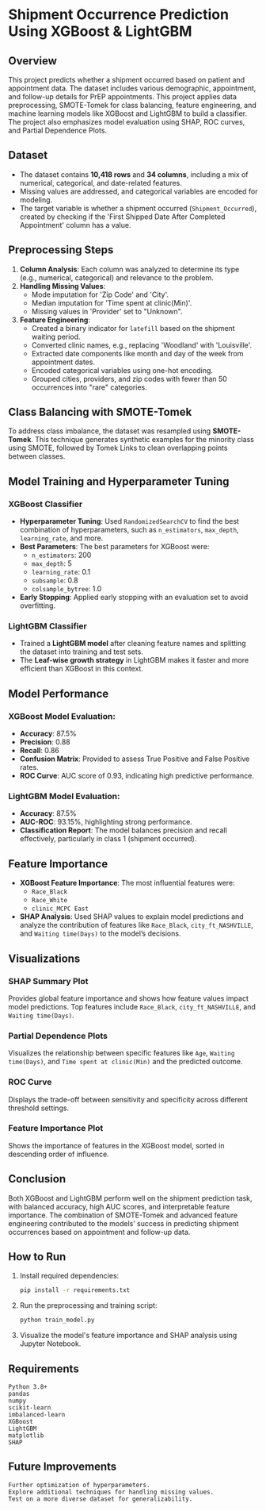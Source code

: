 # Shipment Occurrence Prediction Using XGBoost & LightGBM

## Overview

This project predicts whether a shipment occurred based on patient and appointment data. The dataset includes various demographic, appointment, and follow-up details for PrEP appointments. This project applies data preprocessing, SMOTE-Tomek for class balancing, feature engineering, and machine learning models like XGBoost and LightGBM to build a classifier. The project also emphasizes model evaluation using SHAP, ROC curves, and Partial Dependence Plots.

## Dataset

- The dataset contains **10,418 rows** and **34 columns**, including a mix of numerical, categorical, and date-related features.
- Missing values are addressed, and categorical variables are encoded for modeling.
- The target variable is whether a shipment occurred (`Shipment_Occurred`), created by checking if the 'First Shipped Date After Completed Appointment' column has a value.

## Preprocessing Steps

1. **Column Analysis**: Each column was analyzed to determine its type (e.g., numerical, categorical) and relevance to the problem.
2. **Handling Missing Values**:
   - Mode imputation for 'Zip Code' and 'City'.
   - Median imputation for 'Time spent at clinic(Min)'.
   - Missing values in 'Provider' set to "Unknown".
3. **Feature Engineering**:
   - Created a binary indicator for `latefill` based on the shipment waiting period.
   - Converted clinic names, e.g., replacing 'Woodland' with 'Louisville'.
   - Extracted date components like month and day of the week from appointment dates.
   - Encoded categorical variables using one-hot encoding.
   - Grouped cities, providers, and zip codes with fewer than 50 occurrences into "rare" categories.

## Class Balancing with SMOTE-Tomek

To address class imbalance, the dataset was resampled using **SMOTE-Tomek**. This technique generates synthetic examples for the minority class using SMOTE, followed by Tomek Links to clean overlapping points between classes.

## Model Training and Hyperparameter Tuning

### XGBoost Classifier

- **Hyperparameter Tuning**: Used `RandomizedSearchCV` to find the best combination of hyperparameters, such as `n_estimators`, `max_depth`, `learning_rate`, and more.
- **Best Parameters**: The best parameters for XGBoost were:
  - `n_estimators`: 200
  - `max_depth`: 5
  - `learning_rate`: 0.1
  - `subsample`: 0.8
  - `colsample_bytree`: 1.0
- **Early Stopping**: Applied early stopping with an evaluation set to avoid overfitting.

### LightGBM Classifier

- Trained a **LightGBM model** after cleaning feature names and splitting the dataset into training and test sets.
- The **Leaf-wise growth strategy** in LightGBM makes it faster and more efficient than XGBoost in this context.

## Model Performance

### XGBoost Model Evaluation:

- **Accuracy**: 87.5%
- **Precision**: 0.88
- **Recall**: 0.86
- **Confusion Matrix**: Provided to assess True Positive and False Positive rates.
- **ROC Curve**: AUC score of 0.93, indicating high predictive performance.

### LightGBM Model Evaluation:

- **Accuracy**: 87.5%
- **AUC-ROC**: 93.15%, highlighting strong performance.
- **Classification Report**: The model balances precision and recall effectively, particularly in class 1 (shipment occurred).

## Feature Importance

- **XGBoost Feature Importance**: The most influential features were:
  - `Race_Black`
  - `Race_White`
  - `clinic_MCPC East`
- **SHAP Analysis**: Used SHAP values to explain model predictions and analyze the contribution of features like `Race_Black`, `city_ft_NASHVILLE`, and `Waiting time(Days)` to the model’s decisions.

## Visualizations

### SHAP Summary Plot
Provides global feature importance and shows how feature values impact model predictions. Top features include `Race_Black`, `city_ft_NASHVILLE`, and `Waiting time(Days)`.

### Partial Dependence Plots
Visualizes the relationship between specific features like `Age`, `Waiting time(Days)`, and `Time spent at clinic(Min)` and the predicted outcome.

### ROC Curve
Displays the trade-off between sensitivity and specificity across different threshold settings.

### Feature Importance Plot
Shows the importance of features in the XGBoost model, sorted in descending order of influence.

## Conclusion

Both XGBoost and LightGBM perform well on the shipment prediction task, with balanced accuracy, high AUC scores, and interpretable feature importance. The combination of SMOTE-Tomek and advanced feature engineering contributed to the models’ success in predicting shipment occurrences based on appointment and follow-up data.

## How to Run

1. Install required dependencies:
   ```bash
   pip install -r requirements.txt
   ```
2. Run the preprocessing and training script:
   ```bash
   python train_model.py
   ```
3. Visualize the model's feature importance and SHAP analysis using Jupyter Notebook.

## Requirements

    Python 3.8+
    pandas
    numpy
    scikit-learn
    imbalanced-learn
    XGBoost
    LightGBM
    matplotlib
    SHAP

## Future Improvements

    Further optimization of hyperparameters.
    Explore additional techniques for handling missing values.
    Test on a more diverse dataset for generalizability.

